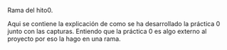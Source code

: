 
Rama del hito0.

Aqui se contiene la explicación de como se ha desarrollado la práctica 0 junto con las capturas. Entiendo que la práctica 0 es algo externo al proyecto por eso la hago en una rama.
